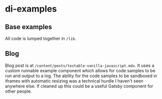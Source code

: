 # di-examples

## Base examples

All code is lumped together in `/lib`.

## Blog

Blog post is at `/content/posts/testable-vanilla-javascript.mdx`. It uses a custom runnable example component which allows for code samples to be run and output to a log. The ability for the code samples to be sandboxed in iframes with automatic resizing was a technical hurdle I haven't seen anywhere else. If cleaned up this could be a useful Gatsby component for other people.
